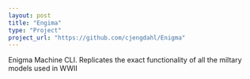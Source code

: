 ```yaml
---
layout: post
title: "Engima"
type: "Project"
project_url: "https://github.com/cjengdahl/Enigma"
---
```


Enigma Machine CLI. Replicates the exact functionality of all the miltary models used in WWII